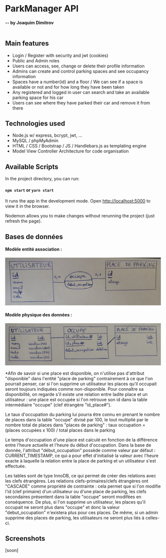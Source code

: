 # ParkManager API
#### -- by Joaquim Dimitrov<br /><br />

## Main features

- Login / Register with security and jwt (cookies)<br />
- Public and Admin roles<br />
- Users can access, see, change or delete their profile information<br />
- Admins can create and control parking spaces and see occupancy information<br />
- Spaces have a number(id) and a floor / We can see if a space is available or not and for how long they have been taken<br />
- Any registered and logged in user can search and take an available parking space for his car<br />
- Users can see where they have parked their car and remove it from there<br />

## Technologies used

- Node.js w/ express, bcrypt, jwt, ...<br />
- MySQL / phpMyAdmin<br />
- HTML / CSS / Bootstrap / JS / Handlebars.js as templating engine<br />
- Model View Controller Architecture for code organisation<br />

## Available Scripts

In the project directory, you can run:

#### `npm start` or `yarn start`

It runs the app in the development mode.
Open [http://localhost:5000](http://localhost:5000) to view it in the browser.

Nodemon allows you to make changes without rerunning the project (just refresh the page).<br />

## Bases de données

#### Modèle entité association :

![schéma des données (modèle entité-association)](public/entite_association.jpg)<br />

#### Modèle physique des données :

![schéma du modèle physique des données](public/modele_physique.jpg)<br />

*Afin de savoir si une place est disponible, on n'utilise pas d'attribut "disponible" dans l'entité "place de parking" contrairement à ce que l'on pourrait penser, car si l'on supprime un utilisateur les places qu'il occupait seront toujours indiquées comme non-disponible.
Pour connaître sa disponibilité, on regarde s'il existe une relation entre ladite place et un utilisateur : une place est occupée si l'on retrouve son id dans la table intermédiaire "occupe" (clef étrangère "id_place#").

Le taux d'occupation du parking lui pourra être connu en prenant le nombre de places dans la table "occupe" divisé par 100, le tout multiplié par le nombre total de places dans "places de parking" : taux&nbsp;occupation&nbsp;= (places&nbsp;occupées&nbsp;x&nbsp;100) / total&nbsp;places&nbsp;dans&nbsp;le&nbsp;parking

Le temps d'occupation d'une place est calculé en fonction de la différence entre l'heure actuelle et l'heure du début d'occupation. Dans la base de donnée, l'attribut "début_occupation" possède comme valeur par défaut : CURRENT_TIMESTAMP, ce qui a pour effet d'initialisé la valeur avec l'heure exacte à laquelle la relation entre la place de parking et un utilisateur s'est effectuée.

Les tables sont de type InnoDB, ce qui permet de créer des relations avec les clefs étrangères. Les relations clefs-primaires/clefs étrangères ont "CASCADE" comme propriété de contrainte : cela permet que si l'on modifie l'id (clef primaire) d'un utilisateur ou d'une place de parking, les clefs secondaires présentent dans la table "occupe" seront modifées en conséquence. De plus, si l'on supprime un utilisateur, les places qu'il occupait ne seront plus dans "occupe" et donc la valeur "debut_occupation" n'existera plus pour ces places. De même, si un admin supprime des places de parking, les utilisateurs ne seront plus liés à celles-ci.

## Screenshots

[soon]